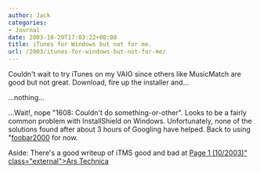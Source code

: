 ```yaml
---
author: Jack
categories:
- Journal
date: 2003-10-20T17:03:22+00:00
title: iTunes for Windows but not for me.
url: /2003/itunes-for-windows-but-not-for-me/
---
```


Couldn't wait to try iTunes on my VAIO since others like MusicMatch are good but not great. Download, fire up the installer and&#8230;

&#8230;nothing&#8230;

&#8230;Wait!, nope "1608: Couldn't do something-or-other". Looks to be a fairly common problem with InstallShield on Windows. Unfortunately, none of the solutions found after about 3 hours of Googling have helped. Back to using "[foobar2000][1] for now.

Aside: There's a good writeup of iTMS good and bad at  [Page 1 </del> (10/2003)" class="external">Ars Technica][2]

 [1]: http://www.foobar2000.org/
 [2]: http://arstechnica.com/wankerdesk/03q2/i-tunes-1.html